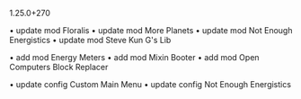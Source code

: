 1.25.0+270

• update mod Floralis
• update mod More Planets
• update mod Not Enough Energistics
• update mod Steve Kun G's Lib

• add mod Energy Meters
• add mod Mixin Booter
• add mod Open Computers Block Replacer

• update config Custom Main Menu
• update config Not Enough Energistics
